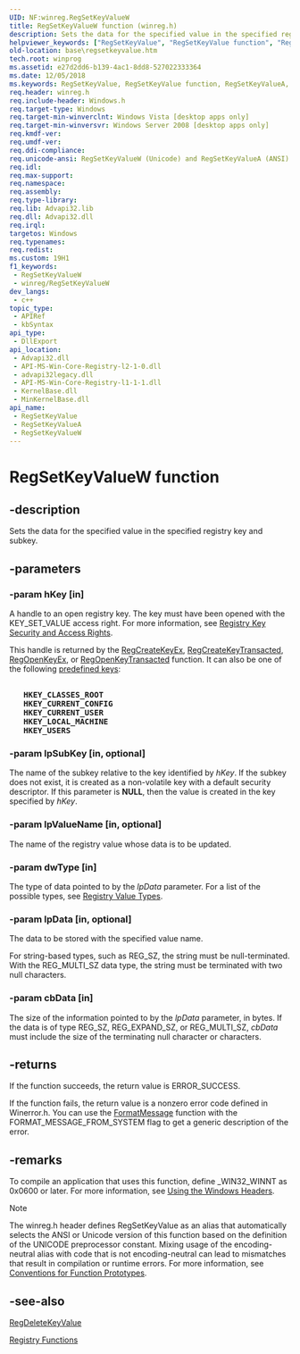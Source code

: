 ```yaml
---
UID: NF:winreg.RegSetKeyValueW
title: RegSetKeyValueW function (winreg.h)
description: Sets the data for the specified value in the specified registry key and subkey. (Unicode)
helpviewer_keywords: ["RegSetKeyValue", "RegSetKeyValue function", "RegSetKeyValueW", "base.regsetkeyvalue", "winreg/RegSetKeyValue", "winreg/RegSetKeyValueW"]
old-location: base\regsetkeyvalue.htm
tech.root: winprog
ms.assetid: e27d2dd6-b139-4ac1-8dd8-527022333364
ms.date: 12/05/2018
ms.keywords: RegSetKeyValue, RegSetKeyValue function, RegSetKeyValueA, RegSetKeyValueW, base.regsetkeyvalue, winreg/RegSetKeyValue, winreg/RegSetKeyValueA, winreg/RegSetKeyValueW
req.header: winreg.h
req.include-header: Windows.h
req.target-type: Windows
req.target-min-winverclnt: Windows Vista [desktop apps only]
req.target-min-winversvr: Windows Server 2008 [desktop apps only]
req.kmdf-ver: 
req.umdf-ver: 
req.ddi-compliance: 
req.unicode-ansi: RegSetKeyValueW (Unicode) and RegSetKeyValueA (ANSI)
req.idl: 
req.max-support: 
req.namespace: 
req.assembly: 
req.type-library: 
req.lib: Advapi32.lib
req.dll: Advapi32.dll
req.irql: 
targetos: Windows
req.typenames: 
req.redist: 
ms.custom: 19H1
f1_keywords:
 - RegSetKeyValueW
 - winreg/RegSetKeyValueW
dev_langs:
 - c++
topic_type:
 - APIRef
 - kbSyntax
api_type:
 - DllExport
api_location:
 - Advapi32.dll
 - API-MS-Win-Core-Registry-l2-1-0.dll
 - advapi32legacy.dll
 - API-MS-Win-Core-Registry-l1-1-1.dll
 - KernelBase.dll
 - MinKernelBase.dll
api_name:
 - RegSetKeyValue
 - RegSetKeyValueA
 - RegSetKeyValueW
---
```


# RegSetKeyValueW function


## -description

Sets the data for the specified value in the specified registry key and subkey.

## -parameters

### -param hKey [in]

A handle to an open registry key. The key must have been opened with the KEY_SET_VALUE access right. For more information, see 
<a href="/windows/desktop/SysInfo/registry-key-security-and-access-rights">Registry Key Security and Access Rights</a>. 




This handle is returned by the 
<a href="/windows/desktop/api/winreg/nf-winreg-regcreatekeyexa">RegCreateKeyEx</a>, <a href="/windows/desktop/api/winreg/nf-winreg-regcreatekeytransacteda">RegCreateKeyTransacted</a>, <a href="/windows/desktop/api/winreg/nf-winreg-regopenkeyexa">RegOpenKeyEx</a>, or 
<a href="/windows/desktop/api/winreg/nf-winreg-regopenkeytransacteda">RegOpenKeyTransacted</a> function. It can also be one of the following 
<a href="/windows/desktop/SysInfo/predefined-keys">predefined keys</a>:


<pre><b></b>
   <b>HKEY_CLASSES_ROOT</b>
   <b>HKEY_CURRENT_CONFIG</b>
   <b>HKEY_CURRENT_USER</b>
   <b>HKEY_LOCAL_MACHINE</b>
   <b>HKEY_USERS</b></pre>

### -param lpSubKey [in, optional]

The name of the subkey relative to the key identified by <i>hKey</i>.
If the subkey does not exist, it is created as a non-volatile key with a default security descriptor.
If this parameter is <b>NULL</b>, then the value is created in the key specified by <i>hKey</i>.

### -param lpValueName [in, optional]

The name of the registry value whose data is to be updated.

### -param dwType [in]

The type of data pointed to by the <i>lpData</i> parameter. For a list of the possible types, see 
<a href="/windows/desktop/SysInfo/registry-value-types">Registry Value Types</a>.

### -param lpData [in, optional]

The data to be stored with the specified value name. 

For string-based types, such as REG_SZ, the string must be null-terminated. With the REG_MULTI_SZ data type, the string must be terminated with two null characters.

### -param cbData [in]

The size of the information pointed to by the <i>lpData</i> parameter, in bytes. If the data is of type REG_SZ, REG_EXPAND_SZ, or REG_MULTI_SZ, <i>cbData</i> must include the size of the terminating null character or characters.

## -returns

If the function succeeds, the return value is ERROR_SUCCESS.

If the function fails, the return value is a nonzero error code defined in Winerror.h. You can use the 
<a href="/windows/desktop/api/winbase/nf-winbase-formatmessage">FormatMessage</a> function with the FORMAT_MESSAGE_FROM_SYSTEM flag to get a generic description of the error.

## -remarks

To compile an application that uses this function, define _WIN32_WINNT as 0x0600 or later. For more information, see 
<a href="/windows/desktop/WinProg/using-the-windows-headers">Using the Windows Headers</a>.





> [!NOTE]
> The winreg.h header defines RegSetKeyValue as an alias that automatically selects the ANSI or Unicode version of this function based on the definition of the UNICODE preprocessor constant. Mixing usage of the encoding-neutral alias with code that is not encoding-neutral can lead to mismatches that result in compilation or runtime errors. For more information, see [Conventions for Function Prototypes](/windows/win32/intl/conventions-for-function-prototypes).

## -see-also

<a href="/windows/desktop/api/winreg/nf-winreg-regdeletekeyvaluea">RegDeleteKeyValue</a>



<a href="/windows/desktop/SysInfo/registry-functions">Registry Functions</a>
